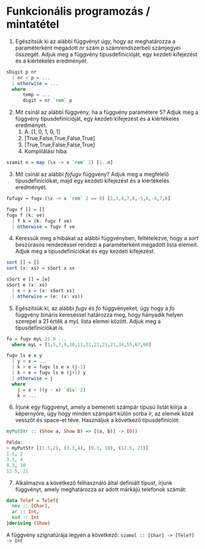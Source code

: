 # Funkcionális programozás / mintatétel

1. Egészítsük ki az alábbi függvényt úgy, hogy az meghatározza a paraméterként megadott *nr* szám *p* számrendszerbeli számjegyei összegét. Adjuk meg a függvény típusdefinícióját, egy kezdeti kifejezést és a kiértékelés eredményét.

``` haskell
sDigit p nr
  | nr < p = ...
  | otherwise = ...
  where
      temp = ...
      digit = nr `rem` p
```

2. Mit csinál az alábbi függvény, ha a függvény paramétere 5? Adjuk meg a függvény típusdefinícióját, egy kezdeti kifejezést és a kiértékelés eredményét.
    1. A. [1, 0, 1, 0, 1]
    2. [True,False,True,False,True]
    3. [True,True,False,False,True]
    4. Komplilálási hiba
``` haskell
szamit n = map (\x -> x `rem` 2) [1..n]
```

3. Mit csinál az alábbi *fofugv* függvény? Adjuk meg a megfelelő típusdefiníciókat, majd egy kezdeti kifejezést és a kiértékelés eredményét.

``` haskell
fofugv = fugv (\x -> x `rem` 2 == 0) [1,3,4,7,8,-5,6,-4,7,8]

fugv f [] = []
fugv f (k: ve)
  | f k = (k: fugv f ve)
  | otherwise = fugv f ve
```

4. Keressük meg a hibákat az alábbi függvényben, feltételezve, hogy a *sort* beszúrásos rendezéssel rendezi a paraméterként megadott lista elemeit. Adjuk meg a típusdefiníciókat és egy kezdeti kifejezést.

``` haskell
sort [] = []
sort (x: xs) = sSort x xs

sSort e [] = [e]
sSort e (x: xs)
  | e > x = (x: sSort xs)
  | otherwise = (e: (x: xs))
```

5. Egészítsük ki, az alábbi *fugv* és *fo* függvényeket, úgy hogy a *fo* függvény bináris kereséssel határozza meg, hogy hányadik helyen szerepel a 21 érték a *myL* lista elemei között. Adjuk meg a típusdefiníciókat is.

``` haskell
fo = fugv myL 21 0 ...
  where myL = [1,5,7,9,10,11,21,21,21,21,34,55,67,90]

fugv ls e x y
  | y < x = ...
  | k > e = fugv ls e x (j-1)
  | k < e = fugv ls e (j+1) y
  | otherwise = j
  where
    j = x + ((y - x) `div` 2)
    k = ...
```

6. Írjunk egy függvényt, amely a bemeneti számpár típusú listát kiírja a képernyőre, úgy hogy minden számpárt külön sorba ír, az elemek közé vesszőt és space-et téve. Használjuk a következő típusdefiníciót:

``` haskell
myPutStr :: (Show a, Show b) => [(a, b)] -> IO()

Példa:
> myPutStr [(1.5,2), (3.3,4), (9.3, 10), (12.5, 21)]
1.5, 2
3.3, 4
9.3, 10
12.5, 21
```

7. Alkalmazva a következő felhasználó által definiált típust, írjunk függvényt, amely meghatározza az adott márkájú telefonok számát:

``` haskell
data Telef = Telef{
  nev :: [Char],
  ar :: Int,
  kod :: Int
}deriving (Show)
```
A függvény szignatúrája legyen a következő: `szamol :: [Char] -> [Telef] -> Int`
